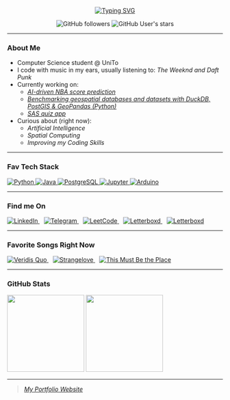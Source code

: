 <p align="center">
  <a href="https://git.io/typing-svg">
    <img src="https://readme-typing-svg.demolab.com?font=Roboto+mono&pause=1000&color=F70000&vCenter=true&multiline=true&width=500&height=100&lines=Hi+there+%F0%9F%98%81+I'm+Alessandro+aka+dimuzzo,;a+Computer+Science+student.;Welcome+to+my+GitHub!" alt="Typing SVG" />
  </a>
</p>

<div align="center">
  
  ![GitHub followers](https://img.shields.io/github/followers/dimuzzo?style=flat&label=Followers&color=CE2029)
  ![GitHub User's stars](https://img.shields.io/github/stars/dimuzzo?style=flat&label=Stars&color=CE2029)
  
</div>

---

### About Me

- Computer Science student @ UniTo 
- I code with music in my ears, usually listening to: *The Weeknd and Daft Punk*
- Currently working on:
  - _[AI-driven NBA score prediction](https://github.com/dimuzzo/NBA-score-prediction)_
  - _[Benchmarking geospatial databases and datasets with DuckDB, PostGIS & GeoPandas (Python)](https://github.com/dimuzzo/testing-project)_
  - _[SAS quiz app](https://github.com/dimuzzo/quiz-app)_
- Curious about (right now):
  - _Artificial Intelligence_
  - _Spatial Computing_
  - _Improving my Coding Skills_

---

### Fav Tech Stack

<p align="left">
  <a href="https://www.python.org/" target="_blank">
    <img src="https://img.shields.io/badge/Python-3776AB?style=flat&logo=python&logoColor=white" alt="Python"/>
  </a>
  <a href="https://openjdk.org/" target="_blank">
    <img src="https://img.shields.io/badge/Java-ED8B00?style=flat&logo=openjdk&logoColor=white" alt="Java"/>
  </a>
  <a href="https://www.postgresql.org/" target="_blank">
    <img src="https://img.shields.io/badge/PostgreSQL-4169E1?style=flat&logo=postgresql&logoColor=white" alt="PostgreSQL"/>
  </a>
  <a href="https://jupyter.org/" target="_blank">
    <img src="https://img.shields.io/badge/Jupyter-F37626?style=flat&logo=jupyter&logoColor=white" alt="Jupyter"/>
  </a>
  <a href="https://www.arduino.cc/" target="_blank">
    <img src="https://img.shields.io/badge/Arduino-00979D?style=flat&logo=arduino&logoColor=white" alt="Arduino"/>
  </a>
</p>

---

### Find me On

<p dir="auto">
  <a href="https://www.linkedin.com/in/alessandro-demo-b844a8301" style="margin-right: 10px;">
    <img src="https://img.shields.io/badge/LinkedIn-0a66c2?style=flat&logo=linkedin&logoColor=white" alt="LinkedIn"/>
  </a>
  <a href="https://t.me/dimuzzo" style="margin-right: 10px;">
    <img src="https://img.shields.io/badge/Telegram-0088CC?style=flat&logo=telegram&logoColor=white" alt="Telegram"/>
  </a>
  <a href="https://leetcode.com/dimuzzo/" style="margin-right: 10px;">
    <img src="https://img.shields.io/badge/LeetCode-FFA116?style=flat&logo=leetcode&logoColor=white" alt="LeetCode"/>
  </a>
  <a href="https://www.freecodecamp.org/dimuzzo" style="margin-right: 10px;">
    <img src="https://img.shields.io/badge/freeCodeCamp-1d1160?style=flat&logo=freecodecamp&logoColor=white" alt="Letterboxd"/>
  </a>
  <a href="https://letterboxd.com/dimuzzo/" style="margin-right: 10px;">
    <img src="https://img.shields.io/badge/Letterboxd-202830?style=flat&logo=letterboxd&logoColor=white" alt="Letterboxd"/>
  </a>
</p>

---

### Favorite Songs Right Now

<p align="left">
  <a href="https://www.youtube.com/watch?v=TCd6PfxOy0Y" style="margin-right: 10px;">
    <img src="https://img.shields.io/badge/YouTube-Veridis%20Quo%20%7C%20Daft%20Punk-FF0000?style=flat&logo=youtube&logoColor=white" alt="Veridis Quo" />
  </a>
  <a href="https://www.youtube.com/watch?v=JIrm0dHbCDU" style="margin-right: 10px;">
    <img src="https://img.shields.io/badge/YouTube-Strangelove%20%7C%20Depeche%20Mode-FF0000?style=flat&logo=youtube&logoColor=white" alt="Strangelove" />
  </a>
  <a href="https://www.youtube.com/watch?v=_aNQFcNNnrE">
    <img src="https://img.shields.io/badge/YouTube-This%20Must%20Be%20the%20Place%20%7C%20Talking%20Heads-FF0000?style=flat&logo=youtube&logoColor=white" alt="This Must Be the Place" />
  </a>
</p>

---

### GitHub Stats

<div align="left">
  <img height="180em" src="https://github-readme-stats.vercel.app/api?username=dimuzzo&theme=dracula&show_icons=true&rank_icon=github&ring_color=DC143C&text_bold=true&count_private=true" />
  <img height="180em" src="https://github-readme-stats.vercel.app/api/top-langs/?username=dimuzzo&theme=dracula&layout=compact&text_bold=true&langs_count=10" />
</div>

---

> _[My Portfolio Website](https://dimuzzo.github.io/)_
